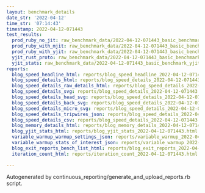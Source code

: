 ```yaml
---
layout: benchmark_details
date_str: '2022-04-12'
time_str: '07:14:43'
timestamp: 2022-04-12-071443
test_results:
  prod_ruby_no_jit: raw_benchmark_data/2022-04-12-071443_basic_benchmark_prod_ruby_no_jit.json
  prod_ruby_with_mjit: raw_benchmark_data/2022-04-12-071443_basic_benchmark_prod_ruby_with_mjit.json
  prod_ruby_with_yjit: raw_benchmark_data/2022-04-12-071443_basic_benchmark_prod_ruby_with_yjit.json
  yjit_rust_proto: raw_benchmark_data/2022-04-12-071443_basic_benchmark_yjit_rust_proto.json
  yjit_stats: raw_benchmark_data/2022-04-12-071443_basic_benchmark_yjit_stats.json
reports:
  blog_speed_headline_html: reports/blog_speed_headline_2022-04-12-071443.html
  blog_speed_details_html: reports/blog_speed_details_2022-04-12-071443.html
  blog_speed_details_raw_details_html: reports/blog_speed_details_2022-04-12-071443.raw_details.html
  blog_speed_details_svg: reports/blog_speed_details_2022-04-12-071443.svg
  blog_speed_details_head_svg: reports/blog_speed_details_2022-04-12-071443.head.svg
  blog_speed_details_back_svg: reports/blog_speed_details_2022-04-12-071443.back.svg
  blog_speed_details_micro_svg: reports/blog_speed_details_2022-04-12-071443.micro.svg
  blog_speed_details_tripwires_json: reports/blog_speed_details_2022-04-12-071443.tripwires.json
  blog_speed_details_csv: reports/blog_speed_details_2022-04-12-071443.csv
  blog_memory_details_html: reports/blog_memory_details_2022-04-12-071443.html
  blog_yjit_stats_html: reports/blog_yjit_stats_2022-04-12-071443.html
  variable_warmup_warmup_settings_json: reports/variable_warmup_2022-04-12-071443.warmup_settings.json
  variable_warmup_stats_of_interest_json: reports/variable_warmup_2022-04-12-071443.stats_of_interest.json
  blog_exit_reports_bench_list_html: reports/blog_exit_reports_2022-04-12-071443.bench_list.html
  iteration_count_html: reports/iteration_count_2022-04-12-071443.html

---
```

Autogenerated by continuous_reporting/generate_and_upload_reports.rb script.
